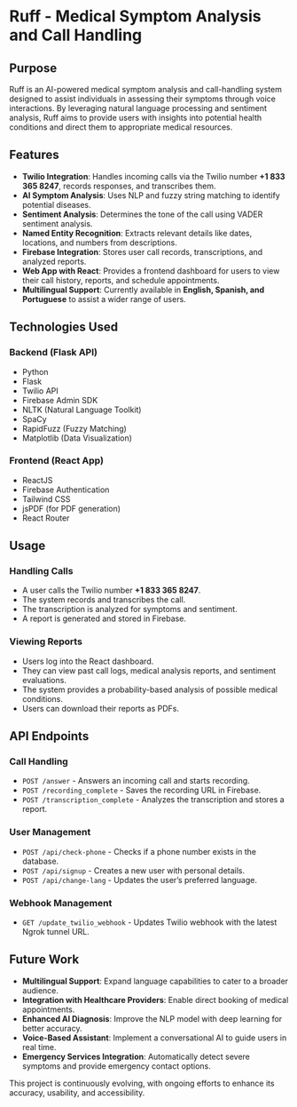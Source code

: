 # Ruff - Medical Symptom Analysis and Call Handling

## Purpose
Ruff is an AI-powered medical symptom analysis and call-handling system designed to assist individuals in assessing their symptoms through voice interactions. By leveraging natural language processing and sentiment analysis, Ruff aims to provide users with insights into potential health conditions and direct them to appropriate medical resources.

## Features
- **Twilio Integration**: Handles incoming calls via the Twilio number **+1 833 365 8247**, records responses, and transcribes them.
- **AI Symptom Analysis**: Uses NLP and fuzzy string matching to identify potential diseases.
- **Sentiment Analysis**: Determines the tone of the call using VADER sentiment analysis.
- **Named Entity Recognition**: Extracts relevant details like dates, locations, and numbers from descriptions.
- **Firebase Integration**: Stores user call records, transcriptions, and analyzed reports.
- **Web App with React**: Provides a frontend dashboard for users to view their call history, reports, and schedule appointments.
- **Multilingual Support**: Currently available in **English, Spanish, and Portuguese** to assist a wider range of users.

## Technologies Used
### Backend (Flask API)
- Python
- Flask
- Twilio API
- Firebase Admin SDK
- NLTK (Natural Language Toolkit)
- SpaCy
- RapidFuzz (Fuzzy Matching)
- Matplotlib (Data Visualization)

### Frontend (React App)
- ReactJS
- Firebase Authentication
- Tailwind CSS
- jsPDF (for PDF generation)
- React Router

## Usage
### Handling Calls
- A user calls the Twilio number **+1 833 365 8247**.
- The system records and transcribes the call.
- The transcription is analyzed for symptoms and sentiment.
- A report is generated and stored in Firebase.

### Viewing Reports
- Users log into the React dashboard.
- They can view past call logs, medical analysis reports, and sentiment evaluations.
- The system provides a probability-based analysis of possible medical conditions.
- Users can download their reports as PDFs.

## API Endpoints
### Call Handling
- `POST /answer` - Answers an incoming call and starts recording.
- `POST /recording_complete` - Saves the recording URL in Firebase.
- `POST /transcription_complete` - Analyzes the transcription and stores a report.

### User Management
- `POST /api/check-phone` - Checks if a phone number exists in the database.
- `POST /api/signup` - Creates a new user with personal details.
- `POST /api/change-lang` - Updates the user’s preferred language.

### Webhook Management
- `GET /update_twilio_webhook` - Updates Twilio webhook with the latest Ngrok tunnel URL.

## Future Work
- **Multilingual Support**: Expand language capabilities to cater to a broader audience.
- **Integration with Healthcare Providers**: Enable direct booking of medical appointments.
- **Enhanced AI Diagnosis**: Improve the NLP model with deep learning for better accuracy.
- **Voice-Based Assistant**: Implement a conversational AI to guide users in real time.
- **Emergency Services Integration**: Automatically detect severe symptoms and provide emergency contact options.

This project is continuously evolving, with ongoing efforts to enhance its accuracy, usability, and accessibility.

